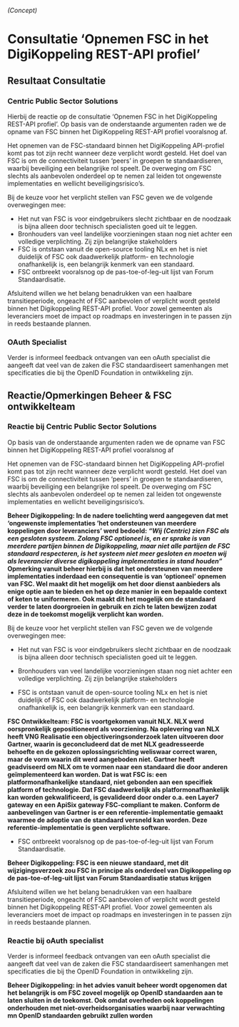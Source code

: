 _(Concept)_

# Consultatie ‘Opnemen FSC in het DigiKoppeling REST-API profiel’

## Resultaat Consultatie

### Centric Public Sector Solutions

Hierbij de reactie op de consultatie ‘Opnemen FSC in het DigiKoppeling REST-API profiel’. Op basis van de onderstaande argumenten raden we de opname van FSC binnen het DigiKoppeling REST-API profiel vooralsnog af.
 
Het opnemen van de FSC-standaard binnen het DigiKoppeling API-profiel komt pas tot zijn recht wanneer deze verplicht wordt gesteld. Het doel van FSC is om de connectiviteit tussen ‘peers’ in groepen te standaardiseren, waarbij beveiliging een belangrijke rol speelt. De overweging om FSC slechts als aanbevolen onderdeel op te nemen zal leiden tot ongewenste implementaties en wellicht beveiligingsrisico’s.
 
Bij de keuze voor het verplicht stellen van FSC geven we de volgende overwegingen mee:

- Het nut van FSC is voor eindgebruikers slecht zichtbaar en de noodzaak is bijna alleen door technisch specialisten goed uit te leggen.
- Bronhouders van veel landelijke voorzieningen staan nog niet achter een volledige verplichting. Zij zijn belangrijke stakeholders
- FSC is ontstaan vanuit de open-source tooling NLx en het is niet duidelijk of FSC ook daadwerkelijk platform- en technologie onafhankelijk is, een belangrijk kenmerk van een standaard.
- FSC ontbreekt vooralsnog op de pas-toe-of-leg-uit lijst van Forum Standaardisatie.
 
Afsluitend willen we het belang benadrukken van een haalbare transitieperiode, ongeacht of FSC aanbevolen of verplicht wordt gesteld binnen het Digikoppeling REST-API profiel. Voor zowel gemeenten als leveranciers moet de impact op roadmaps en investeringen in te passen zijn in reeds bestaande plannen.

### OAuth Specialist

Verder is informeel feedback ontvangen van een oAuth specialist die aangeeft dat veel van de zaken die FSC standaardiseert samenhangen met specificaties die bij the OpenID Foundation in ontwikkeling zijn.

## Reactie/Opmerkingen Beheer & FSC ontwikkelteam

### Reactie bij Centric Public Sector Solutions


Op basis van de onderstaande argumenten raden we de opname van FSC binnen het DigiKoppeling REST-API profiel vooralsnog af
 
Het opnemen van de FSC-standaard binnen het DigiKoppeling API-profiel komt pas tot zijn recht wanneer deze verplicht wordt gesteld. Het doel van FSC is om de connectiviteit tussen ‘peers’ in groepen te standaardiseren, waarbij beveiliging een belangrijke rol speelt. De overweging om FSC slechts als aanbevolen onderdeel op te nemen zal leiden tot ongewenste implementaties en wellicht beveiligingsrisico’s.


__Beheer Digikoppeling: In de nadere toelichting werd aangegeven dat met ‘ongewenste implementaties ’het ondersteunen van meerdere koppelingen door leveranciers’ werd  bedoeld:
_“Wij (Centric) zien FSC als een gesloten systeem.  Zolang FSC optioneel is, en er sprake is van meerdere partijen binnen de Digikoppeling, maar niet alle partijen de FSC standaard respecteren, is het systeem niet meer gesloten en moeten wij als leverancier diverse digikoppeling implementaties in stand houden”_
Opmerking vanuit beheer hierbij is dat het ondersteunen van meerdere implementaties inderdaad een consequentie is van ‘optioneel’ opnemen van FSC. Wel maakt dit het mogelijk om het door dienst aanbieders als enige optie aan te bieden en het op deze manier in een bepaalde context of keten te uniformeren. Ook maakt dit het mogelijk om de standaard verder te laten doorgroeien in gebruik en zich te laten bewijzen zodat deze in de toekomst mogelijk verplicht kan worden.__

 
Bij de keuze voor het verplicht stellen van FSC geven we de volgende overwegingen mee:

- Het nut van FSC is voor eindgebruikers slecht zichtbaar en de noodzaak is bijna alleen door technisch specialisten goed uit te leggen.

- Bronhouders van veel landelijke voorzieningen staan nog niet achter een volledige verplichting. Zij zijn belangrijke stakeholders

- FSC is ontstaan vanuit de open-source tooling NLx en het is niet duidelijk of FSC ook daadwerkelijk platform- en technologie onafhankelijk is, een belangrijk kenmerk van een standaard.
  
__FSC Ontwikkelteam: FSC is voortgekomen vanuit NLX. NLX werd oorspronkelijk gepositioneerd als voorziening. Na oplevering van NLX heeft VNG Realisatie een objectiveringsonderzoek laten uitvoeren door Gartner, waarin is geconcludeerd dat de met NLX geadresseerde behoefte en de gekozen oplossingsrichting weliswaar correct waren, maar de vorm waarin dit werd aangeboden niet. Gartner heeft geadviseerd om NLX om te vormen naar een standaard die door anderen geïmplementeerd kan worden. Dat is wat FSC is: een platformonafhankelijke standaard, niet gebonden aan een specifiek platform of technologie. Dat FSC daadwerkelijk als platformonafhankelijk kan worden gekwalificeerd, is gevalideerd door onder o.a. een Layer7 gateway en een ApiSix gateway FSC-compliant te maken. Conform de aanbevelingen van Gartner is er een referentie-implementatie gemaakt waarmee de adoptie van de standaard versneld kan worden. Deze referentie-implementatie is geen verplichte software.__

- FSC ontbreekt vooralsnog op de pas-toe-of-leg-uit lijst van Forum Standaardisatie.

__Beheer Digikoppeling: FSC is een nieuwe standaard, met dit wijzigingsverzoek zou FSC in principe als onderdeel van Digikoppeling op de pas-toe-of-leg-uit lijst van Forum Standaardisatie status krijgen__
 
Afsluitend willen we het belang benadrukken van een haalbare transitieperiode, ongeacht of FSC aanbevolen of verplicht wordt gesteld binnen het Digikoppeling REST-API profiel. Voor zowel gemeenten als leveranciers moet de impact op roadmaps en investeringen in te passen zijn in reeds bestaande plannen.

### Reactie bij oAuth specialist
Verder is informeel feedback ontvangen van een oAuth specialist die aangeeft dat veel van de zaken die FSC standaardiseert samenhangen met specificaties die bij the OpenID Foundation in ontwikkeling zijn.

__Beheer Digikoppeling:  in het advies vanuit beheer wordt opgenomen dat het belangrijk is om FSC zoveel mogelijk op OpenID standaarden aan te laten sluiten in de toekomst. Ook omdat overheden ook koppelingen onderhouden met niet-overheidsorganisaties waarbij naar verwachting mn OpenID standaarden gebruikt zullen worden__
